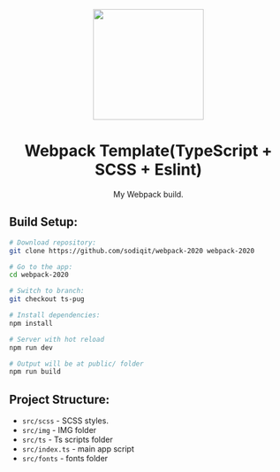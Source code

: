 <div align="center">
  <img width="200" height="200" src="https://webpack.js.org/assets/icon-square-big.svg">
  <h1>Webpack Template(TypeScript + SCSS + Eslint)</h1>
  <p>
    My Webpack build.
  </p>
</div>


## Build Setup:

``` bash
# Download repository:
git clone https://github.com/sodiqit/webpack-2020 webpack-2020

# Go to the app:
cd webpack-2020

# Switch to branch:
git checkout ts-pug

# Install dependencies:
npm install

# Server with hot reload
npm run dev

# Output will be at public/ folder
npm run build
```

## Project Structure:

* `src/scss` - SCSS styles. 
* `src/img` - IMG folder
* `src/ts` - Ts scripts folder
* `src/index.ts` - main app script
* `src/fonts` - fonts folder

